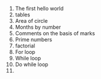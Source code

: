 1) The first hello world
2) tables  
3) Area of circle
4) Months by number
5) Comments on the basis of marks
6) Prime numbers
7) factorial
8) For loop
9) While loop
10) Do while loop
11) 
   
